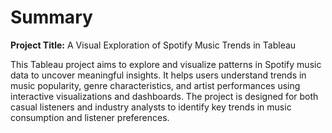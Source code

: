 # Summary

**Project Title:** A Visual Exploration of Spotify Music Trends in Tableau

This Tableau project aims to explore and visualize patterns in Spotify music data to uncover meaningful insights. It helps users understand trends in music popularity, genre characteristics, and artist performances using interactive visualizations and dashboards. The project is designed for both casual listeners and industry analysts to identify key trends in music consumption and listener preferences.
